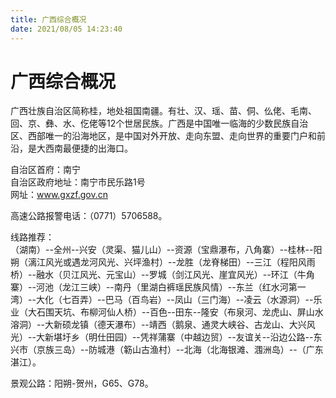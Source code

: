 ```yaml
---
title: 广西综合概况  
date: 2021/08/05 14:23:40  
---
```

  
# 广西综合概况  
广西壮族自治区简称桂，地处祖国南疆。有壮、汉、瑶、苗、侗、仫佬、毛南、回、京、彝、水、仡佬等12个世居民族。广西是中国唯一临海的少数民族自治区、西部唯一的沿海地区，是中国对外开放、走向东盟、走向世界的重要门户和前沿，是大西南最便捷的出海口。  

自治区首府：南宁  
自治区政府地址：南宁市民乐路1号  
网址：www.gxzf.gov.cn  
  
高速公路报警电话：（0771）5706588。  

线路推荐：  
（湖南）--全州--兴安（灵渠、猫儿山）--资源（宝鼎瀑布，八角寨）--桂林--阳朔（漓江风光或遇龙河风光、兴坪渔村）--龙胜（龙脊梯田）--三江（程阳风雨桥）--融水（贝江风光、元宝山）--罗城（剑江风光、崖宜风光）--环江（牛角寨）--河池（龙江三峡）--南丹（里湖白裤瑶民族风情）--东兰（红水河第一湾）--大化（七百弄）--巴马（百鸟岩）--凤山（三门海）--凌云（水源洞）--乐业（大石围天坑、布柳河仙人桥）--百色--田东--隆安（布泉河、龙虎山、屏山水溶洞）--大新硕龙镇（德天瀑布）--靖西（鹅泉、通灵大峡谷、古龙山、大兴风光）--大新堪圩乡（明仕田园）--凭祥蒲寨（中越边贸）--友谊关--沿边公路--东兴市（京族三岛）--防城港（簕山古渔村）--北海（北海银滩、涠洲岛）--（广东湛江）。  

景观公路：阳朔-贺州，G65、G78。  